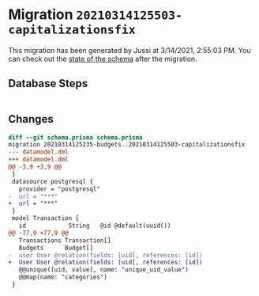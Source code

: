 # Migration `20210314125503-capitalizationsfix`

This migration has been generated by Jussi at 3/14/2021, 2:55:03 PM.
You can check out the [state of the schema](./schema.prisma) after the migration.

## Database Steps

```sql

```

## Changes

```diff
diff --git schema.prisma schema.prisma
migration 20210314125235-budgets..20210314125503-capitalizationsfix
--- datamodel.dml
+++ datamodel.dml
@@ -3,9 +3,9 @@
 }
 datasource postgresql {
   provider = "postgresql"
-  url = "***"
+  url = "***"
 }
 model Transaction {
   id            String   @id @default(uuid())
@@ -77,9 +77,9 @@
   Transactions Transaction[]
   Budgets      Budget[]
-  user User @relation(fields: [uid], references: [id])
+  User User @relation(fields: [uid], references: [id])
   @@unique([uid, value], name: "unique_uid_value")
   @@map(name: "categories")
 }
```


